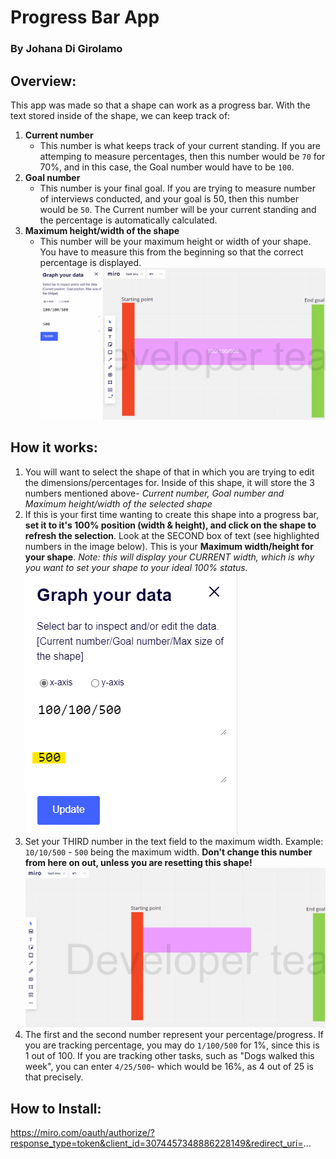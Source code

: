 # Progress Bar App
### By Johana Di Girolamo


## Overview:
This app was made so that a shape can work as a progress bar. With the text stored inside of the shape, we can keep track of:
1. **Current number**
	- This number is what keeps track of your current standing. If you are attemping to measure percentages, then this number would be `70` for 70%, and in this case, the Goal number would have to be `100`.
2. **Goal number**
	- This number is your final goal. If you are trying to measure number of interviews conducted, and your goal is 50, then this number would be `50`. The Current number will be your current standing and the percentage is automatically calculated.
3. **Maximum height/width of the shape**
	- This number will be your maximum height or width of your shape. You have to measure this from the beginning so that the correct percentage is displayed.
![alt-text](https://github.com/johanadi/johanadi.github.io/blob/master/images/intro.gif "GIF of how the plugin works")


## How it works:
1. You will want to select the shape of that in which you are trying to edit the dimensions/percentages for. Inside of this shape, it will store the 3 numbers mentioned above- _Current number, Goal number and Maximum height/width of the selected shape_
2. If this is your first time wanting to create this shape into a progress bar, **set it to it's 100% position (width & height), and click on the shape to refresh the selection**. Look at the SECOND box of text (see highlighted numbers in the image below). This is your **Maximum width/height for your shape**. _Note: this will display your CURRENT width, which is why you want to set your shape to your ideal 100% status._
![alt-text](https://github.com/johanadi/johanadi.github.io/blob/master/images/maximum_width_displayed.png "Image showcasing the location of the maximum width in the panel")
3. Set your THIRD number in the text field to the maximum width. Example: `10/10/500` - `500` being the maximum width. **Don't change this number from here on out, unless you are resetting this shape!**
![alt-text](https://github.com/johanadi/johanadi.github.io/blob/master/images/step3.gif "GIF of Step 3 explanation")
4. The first and the second number represent your percentage/progress. If you are tracking percentage, you may do `1/100/500` for 1%, since this is 1 out of 100. If you are tracking other tasks, such as "Dogs walked this week", you can enter `4/25/500`- which would be 16%, as 4 out of 25 is that precisely.

## How to Install:
https://miro.com/oauth/authorize/?response_type=token&client_id=3074457348886228149&redirect_uri=...
